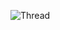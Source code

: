 

![Thread](https://user-images.githubusercontent.com/77512805/164973978-31f19af4-528a-4af0-9ba8-21bc22e668ef.png)

